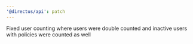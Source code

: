```yaml
---
'@directus/api': patch
---
```


Fixed user counting where users were double counted and inactive users with policies were counted as well
